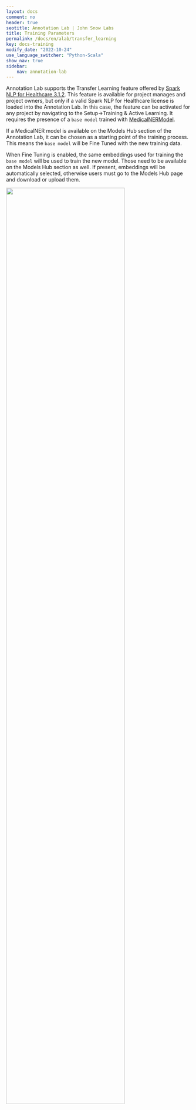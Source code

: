 ```yaml
---
layout: docs
comment: no
header: true
seotitle: Annotation Lab | John Snow Labs
title: Training Parameters  
permalink: /docs/en/alab/transfer_learning
key: docs-training
modify_date: "2022-10-24"
use_language_switcher: "Python-Scala"
show_nav: true
sidebar:
    nav: annotation-lab
---
```


Annotation Lab supports the Transfer Learning feature offered by [Spark NLP for Healthcare 3.1.2](https://nlp.johnsnowlabs.com/docs/en/licensed_release_notes#support-for-fine-tuning-of-ner-models). 
This feature is available for project manages and project owners, but only if a valid Spark NLP for Healthcare license is loaded into the Annotation Lab. 
In this case, the feature can be activated for any project by navigating to the Setup->Training & Active Learning. It requires the presence of a `base model` trained with [MedicalNERModel](https://nlp.johnsnowlabs.com/docs/en/licensed_release_notes#1-medicalnermodel-annotator).

If a MedicalNER model is available on the Models Hub section of the Annotation Lab, it can be chosen as a starting point of the training process. This means the `base model` will be Fine Tuned with the new training data.

When Fine Tuning is enabled, the same embeddings used for training the `base model` will be used to train the new model. Those need to be available on the Models Hub section as well. If present, embeddings will be automatically selected, otherwise users must go to the Models Hub page and download or upload them.

<img class="image image__shadow" src="/assets/images/annotation_lab/4.1.0/activeLearning.gif" style="width:80%;"/>
